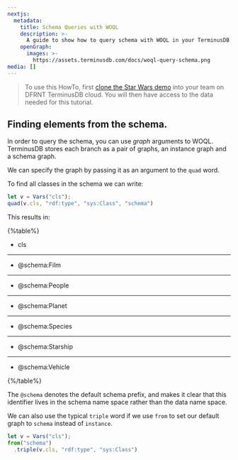 ```yaml
---
nextjs:
  metadata:
    title: Schema Queries with WOQL
    description: >-
      A guide to show how to query schema with WOQL in your TerminusDB projects.
    openGraph:
      images: >-
        https://assets.terminusdb.com/docs/woql-query-schema.png
media: []
---
```


> To use this HowTo, first [clone the Star Wars demo](/docs/clone-a-demo-terminuscms-project/) into your team on DFRNT TerminusDB cloud. You will then have access to the data needed for this tutorial.

## Finding elements from the schema.

In order to query the schema, you can use _graph_ arguments to WOQL. TerminusDB stores each branch as a pair of graphs, an instance graph and a schema graph.

We can specify the graph by passing it as an argument to the `quad` word.

To find all classes in the schema we can write:

```javascript
let v = Vars("cls");
quad(v.cls, "rdf:type", "sys:Class", "schema")
```

This results in:

{%table%}

- cls
---
- @schema:Film
---
- @schema:People
---
- @schema:Planet
---
- @schema:Species
---
- @schema:Starship
---
- @schema:Vehicle

{%/table%}

The `@schema` denotes the default schema prefix, and makes it clear that this identifier lives in the schema name space rather than the data name space.

We can also use the typical `triple` word if we use `from` to set our default graph to `schema` instead of `instance`.

```javascript
let v = Vars("cls");
from("schema")
  .triple(v.cls, "rdf:type", "sys:Class")
```